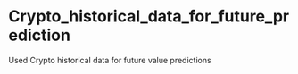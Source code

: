 # Crypto_historical_data_for_future_prediction
Used Crypto historical data for future value predictions
